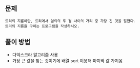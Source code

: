 ## 문제
```
트리의 지름이란, 트리에서 임의의 두 점 사이의 거리 중 가장 긴 것을 말한다. 
트리의 지름을 구하는 프로그램을 작성하시오.
```
## 풀이 방법
- 다익스크라 알고리즘 사용
- 가장 큰 값을 찾는 것이기에 배열 sort 이용해 마지막 값 가져옴
